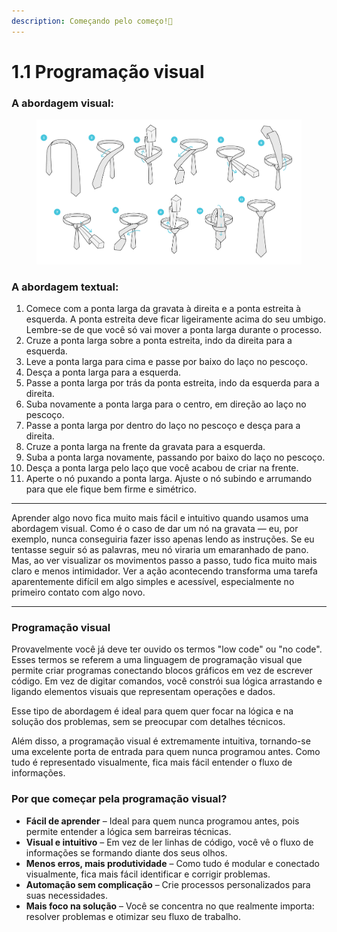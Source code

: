 ```yaml
---
description: Começando pelo começo!📝
---
```


# 1.1 Programação visual

### A abordagem visual:

<figure><img src="../.gitbook/assets/image.png" alt=""><figcaption></figcaption></figure>

### A abordagem textual:

1. Comece com a ponta larga da gravata à direita e a ponta estreita à esquerda. A ponta estreita deve ficar ligeiramente acima do seu umbigo. Lembre-se de que você só vai mover a ponta larga durante o processo.
2. Cruze a ponta larga sobre a ponta estreita, indo da direita para a esquerda.
3. Leve a ponta larga para cima e passe por baixo do laço no pescoço.
4. Desça a ponta larga para a esquerda.
5. Passe a ponta larga por trás da ponta estreita, indo da esquerda para a direita.
6. Suba novamente a ponta larga para o centro, em direção ao laço no pescoço.
7. Passe a ponta larga por dentro do laço no pescoço e desça para a direita.
8. Cruze a ponta larga na frente da gravata para a esquerda.
9. Suba a ponta larga novamente, passando por baixo do laço no pescoço.
10. Desça a ponta larga pelo laço que você acabou de criar na frente.
11. Aperte o nó puxando a ponta larga. Ajuste o nó subindo e arrumando para que ele fique bem firme e simétrico.

***

Aprender algo novo fica muito mais fácil e intuitivo quando usamos uma abordagem visual. Como é o caso de dar um nó na gravata — eu, por exemplo, nunca conseguiria fazer isso apenas lendo as instruções. Se eu tentasse seguir só as palavras, meu nó viraria um emaranhado de pano. Mas, ao ver visualizar os movimentos passo a passo, tudo fica muito mais claro e menos intimidador. Ver a ação acontecendo transforma uma tarefa aparentemente difícil em algo simples e acessível, especialmente no primeiro contato com algo novo.

***

### Programação visual

Provavelmente você já deve ter ouvido os termos "low code" ou "no code". Esses termos se referem a uma linguagem de programação visual que permite criar programas conectando blocos gráficos em vez de escrever código. Em vez de digitar comandos, você constrói sua lógica arrastando e ligando elementos visuais que representam operações e dados.

Esse tipo de abordagem é ideal para quem quer focar na lógica e na solução dos problemas, sem se preocupar com detalhes técnicos.

Além disso, a programação visual é extremamente intuitiva, tornando-se uma excelente porta de entrada para quem nunca programou antes. Como tudo é representado visualmente, fica mais fácil entender o fluxo de informações.

### Por que começar pela programação visual?&#x20;

* **Fácil de aprender** – Ideal para quem nunca programou antes, pois permite entender a lógica sem barreiras técnicas.
* **Visual e intuitivo** – Em vez de ler linhas de código, você vê o fluxo de informações se formando diante dos seus olhos.
* **Menos erros, mais produtividade** – Como tudo é modular e conectado visualmente, fica mais fácil identificar e corrigir problemas.
* **Automação sem complicação** – Crie processos personalizados para suas necessidades.
* **Mais foco na solução** – Você se concentra no que realmente importa: resolver problemas e otimizar seu fluxo de trabalho.

